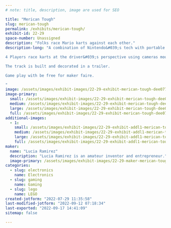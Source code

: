 ```yaml
---
# note: title, description, image are used for SEO

title: "Merican Tough"
slug: merican-tough
permalink: /exhibits/merican-tough/
exhibit-id: 22-29
space-number: Unassigned
description: "Folks race Mario karts against each other."
description-long: "A combination of Nintendo&#039;s tech with portable transportation.

4 Players race karts at the driver&#039;s perspective using cameras mounted on the toy vehicles. Original tech created and sold by Nintendo.

The track is built and decorated in a trailer. 

Game play with be free for maker faire.

"
image: /assets/images/exhibit-images/22-29-exhibit-merican-tough-dee07711-e73b-4e56-9adb-6010526c0042-large.jpeg
image-primary: 
  small: /assets/images/exhibit-images/22-29-exhibit-merican-tough-dee07711-e73b-4e56-9adb-6010526c0042-small.jpeg
  medium: /assets/images/exhibit-images/22-29-exhibit-merican-tough-dee07711-e73b-4e56-9adb-6010526c0042-medium.jpeg
  large: /assets/images/exhibit-images/22-29-exhibit-merican-tough-dee07711-e73b-4e56-9adb-6010526c0042-large.jpeg
  full: /assets/images/exhibit-images/22-29-exhibit-merican-tough-dee07711-e73b-4e56-9adb-6010526c0042-full.jpeg
additional-images: 
  - 1:
    small: /assets/images/exhibit-images/22-29-exhibit-addl1-merican-tough-a60dd5a8-06ff-4194-a2c7-8147ed8af630-small.jpeg
    medium: /assets/images/exhibit-images/22-29-exhibit-addl1-merican-tough-a60dd5a8-06ff-4194-a2c7-8147ed8af630-medium.jpeg
    large: /assets/images/exhibit-images/22-29-exhibit-addl1-merican-tough-a60dd5a8-06ff-4194-a2c7-8147ed8af630-large.jpeg
    full: /assets/images/exhibit-images/22-29-exhibit-addl1-merican-tough-a60dd5a8-06ff-4194-a2c7-8147ed8af630-full.jpeg
maker: 
  name: "Lucia Ramirez"
  description: "Lucia Ramirez is an amateur inventor and entrepreneur."
  image-primary: /assets/images/exhibit-images/22-29-maker-merican-tough-c461eb60-3c64-41a6-8e0f-53330c6ce431-medium.jpeg
categories: 
  - slug: electronics
    name: Electronics
  - slug: gaming
    name: Gaming
  - slug: lego
    name: LEGO
created-jotform: "2022-07-29 11:35:58"
last-modified-jotform: "2022-09-12 07:18:34"
last-exported: "2022-09-17 14:41:09"
sitemap: false

---
```

